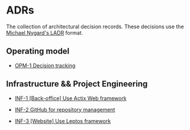 # ADRs

The collection of architectural decision records. These decisions use the
[Michael Nygard's LADR](http://thinkrelevance.com/blog/2011/11/15/documenting-architecture-decisions) format.

## Operating model

- [OPM-1 Decision tracking](https://github.com/Tiagocode-com/ADRs/blob/main/decisions/OPM-1-Decision-tracking.md)

## Infrastructure && Project Engineering

- [INF-1 [Back-office] Use Actix Web framework](https://github.com/Tiagocode-com/ADRs/blob/main/decisions/INF-1-back-office-use-actix-web.md)

- [INF-2 GitHub for repository management](https://github.com/Tiagocode-com/ADRs/blob/main/decisions/INF-2-github-for-repository-management.md)

- [INF-3 [Website] Use Leptos framework](https://github.com/Tiagocode-com/ADRs/blob/main/decisions/INF-3-website-use-leptos-rs.md)


